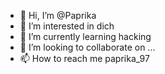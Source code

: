 - 👋 Hi, I’m @Paprika
- 👀 I’m interested in dich
- 🌱 I’m currently learning hacking
- 💞️ I’m looking to collaborate on ...
- 📫 How to reach me paprika_97

<!---
Gagaga-ai-ops/Gagaga-ai-ops is a ✨ special ✨ repository because its `README.md` (this file) appears on your GitHub profile.
You can click the Preview link to take a look at your changes.
--->
